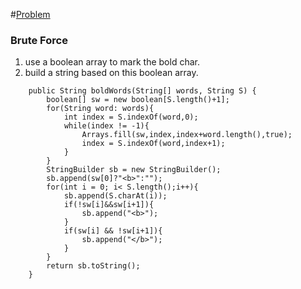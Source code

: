 #[Problem](https://leetcode.com/problems/bold-words-in-string/)

### Brute Force
1. use a boolean array to mark the bold char.
2. build a string based on this boolean array.
```
    public String boldWords(String[] words, String S) {
        boolean[] sw = new boolean[S.length()+1];
        for(String word: words){
            int index = S.indexOf(word,0);
            while(index != -1){
                Arrays.fill(sw,index,index+word.length(),true);
                index = S.indexOf(word,index+1);
            }
        }
        StringBuilder sb = new StringBuilder();
        sb.append(sw[0]?"<b>":"");
        for(int i = 0; i< S.length();i++){
            sb.append(S.charAt(i));
            if(!sw[i]&&sw[i+1]){
                sb.append("<b>");
            }
            if(sw[i] && !sw[i+1]){
                sb.append("</b>");
            }
        }
        return sb.toString();
    }
```
